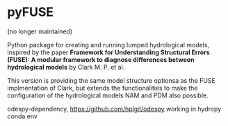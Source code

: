 # pyFUSE

(no longer maintained)

Python package for creating and running lumped hydrological models, inspired by the paper 
**Framework for Understanding Structural Errors (FUSE): A modular framework to diagnose differences between hydrological models** by Clark M. P. et al.

This version is providing the same model structure optionsa as the FUSE implmentation of Clark, but extends the functionalities to make the configuration of the hydrological models NAM and PDM also possible.

odespy-dependency, https://github.com/hplgit/odespy
working in hydropy conda env
